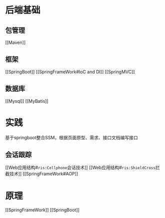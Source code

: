 # 后端基础

## 包管理
[[Maven]]

## 框架
[[SpringBoot]]
[[SpringFrameWork#IoC and DI]]
[[SpringMVC]]

## 数据库
[[Mysql]]
[[MyBatis]]

# 实践
基于springboot整合SSM，根据页面原型、需求、接口文档编写接口


## 会话跟踪
[[Web应用结构#`ris:Cellphone`会话技术]]
[[Web应用结构#`ris:ShieldCross`拦截技术]]
[[SpringFrameWork#AOP]]

# 原理
[[SpringFrameWork]]
[[SpringBoot]]



